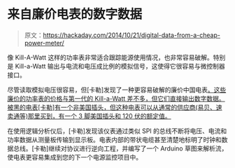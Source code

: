 # 来自廉价电表的数字数据

> 原文：<https://hackaday.com/2014/10/21/digital-data-from-a-cheap-power-meter/>

像 Kill-A-Watt 这样的功率表非常适合跟踪能源使用情况，也非常容易破解。特别是 Kill-a-Watt 输出与电流和电压成比例的模拟信号，这使得它很容易与微控制器接口。

尽管读取模拟电压很容易，但[卡勒]发现了一种更容易破解的廉价中国电表[。这些廉价的功率表的价格与第一代的 Kill-a-Watt 差不多，但它们直接输出数字数据。被黑的电表[卡勒]有一个非美国插头，但这种电表可以从通常的供应商(易贝、速卖通等)那里买到，有一个 3 脚美国插头和 120 伏的额定值。](http://gizmosnack.blogspot.se/2014/10/power-plug-energy-meter-hack.html)

在使用逻辑分析仪后，[卡勒]发现该仪表通过类似 SPI 的总线不断将电压、电流和功率数据从测量板传输到显示板。电表内部的带状电缆甚至清楚地标明了时钟和数据总线。[卡勒]继续对协议进行逆向工程，并编写了一个 Arduino 草图来解析流，使电表更容易集成到您的下一个电源监控项目中。